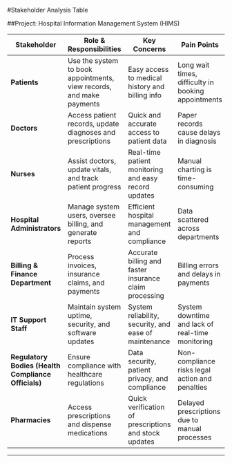 #Stakeholder Analysis Table

##Project: Hospital Information Management System (HIMS)

| Stakeholder  |Role & Responsibilities  |Key Concerns | Pain Points | Success Metrics    |
| ---|---|---|---|---|
| **Patients** |Use the system to book appointments, view records, and make payments | Easy access to medical history and billing info | Long wait times, difficulty in booking appointments | 30% reduction in appointment booking time |
| **Doctors**| Access patient records, update diagnoses and prescriptions | Quick and accurate access to patient data | Paper records cause delays in diagnosis | 40% faster access to patient data |
| **Nurses** | Assist doctors, update vitals, and track patient progress | Real-time patient monitoring and easy record updates | Manual charting is time-consuming | 50% improvement in documentation efficiency |
| **Hospital Administrators** | Manage system users, oversee billing, and generate reports | Efficient hospital management and compliance | Data scattered across departments | 20% reduction in administrative workload |
| **Billing & Finance Department** | Process invoices, insurance claims, and payments | Accurate billing and faster insurance claim processing | Billing errors and delays in payments | 25% reduction in billing errors |
| **IT Support Staff** | Maintain system uptime, security, and software updates | System reliability, security, and ease of maintenance | System downtime and lack of real-time monitoring | 99.9% system uptime and faster issue resolution |
| **Regulatory Bodies (Health Compliance Officials)** | Ensure compliance with healthcare regulations | Data security, patient privacy, and compliance | Non-compliance risks legal action and penalties | Full compliance with GDPR/HIPAA |
| **Pharmacies** | Access prescriptions and dispense medications | Quick verification of prescriptions and stock updates | Delayed prescriptions due to manual processes | 30% faster prescription fulfillment |
  
---
